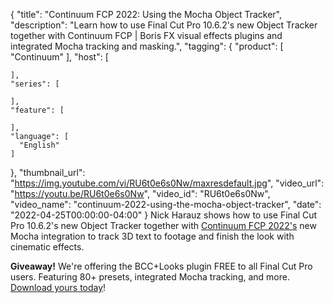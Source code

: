 {
  "title": "Continuum FCP 2022: Using the Mocha Object Tracker",
  "description": "Learn how to use Final Cut Pro 10.6.2's new Object Tracker together with Continuum FCP | Boris FX visual effects plugins and integrated Mocha tracking and masking.",
  "tagging": {
    "product": [
      "Continuum"
    ],
    "host": [

    ],
    "series": [

    ],
    "feature": [

    ],
    "language": [
      "English"
    ]
  },
  "thumbnail_url": "https://img.youtube.com/vi/RU6t0e6s0Nw/maxresdefault.jpg",
  "video_url": "https://youtu.be/RU6t0e6s0Nw",
  "video_id": "RU6t0e6s0Nw",
  "video_name": "continuum-2022-using-the-mocha-object-tracker",
  "date": "2022-04-25T00:00:00-04:00"
}
Nick Harauz shows how to use Final Cut Pro 10.6.2's new Object Tracker together with <a href="https://borisfx.com/products/continuumfcp/?collection=continuum-fcp&product=continuum-fcp" target="_blank">Continuum FCP 2022's</a> new Mocha integration to track 3D text to footage and finish the look with cinematic effects.

**Giveaway!** We're offering the BCC+Looks plugin FREE to all Final Cut Pro users. Featuring 80+ presets, integrated Mocha tracking, and more. <a href="https://vfx.borisfx.com/free-fcp-bcc-looks" target="_blank">Download yours today</a>!